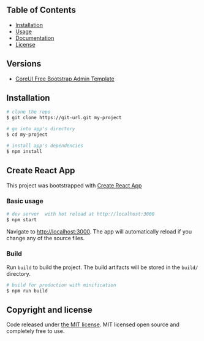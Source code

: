 ## Table of Contents

* [Installation](#installation)
* [Usage](#usage)
* [Documentation](#documentation)
* [License](#license)

## Versions

* [CoreUI Free Bootstrap Admin Template](https://github.com/coreui/coreui-free-bootstrap-admin-template)


## Installation

``` bash
# clone the repo
$ git clone https://git-url.git my-project

# go into app's directory
$ cd my-project

# install app's dependencies
$ npm install
```

## Create React App
This project was bootstrapped with [Create React App](https://github.com/facebook/create-react-app)


### Basic usage

``` bash
# dev server  with hot reload at http://localhost:3000
$ npm start
```

Navigate to [http://localhost:3000](http://localhost:3000). The app will automatically reload if you change any of the source files.

### Build

Run `build` to build the project. The build artifacts will be stored in the `build/` directory.

```bash
# build for production with minification
$ npm run build
```


## Copyright and license

Code released under [the MIT license](LICENSE).
MIT licensed open source and completely free to use. 

